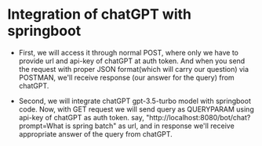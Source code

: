 # Integration of chatGPT with springboot

- First, we will access it through normal POST, where only we have to provide url and api-key of chatGPT at auth token.
And when you send the request with proper JSON format(which will carry our question) via POSTMAN, we'll receive response (our answer for the query) from chatGPT.



- Second, we will integrate chatGPT gpt-3.5-turbo model with springboot code. Now, with GET request we will send query as QUERYPARAM using api-key of chatGPT as auth token.
say, "http://localhost:8080/bot/chat?prompt=What is spring batch" as url, and in response we'll receive appropriate answer of the query from chatGPT.

